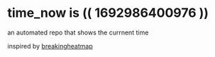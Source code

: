# time_now is (( 1692986400976 ))

an automated repo that shows the currnent time

inspired by [breakingheatmap](https://github.com/breakingheatmap/breakingheatmap)